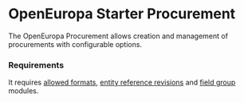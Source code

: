# OpenEuropa Starter Procurement
The OpenEuropa Procurement allows creation and management of procurements with configurable options.

### Requirements
It requires [allowed formats](https://www.drupal.org/project/allowed_formats), [entity reference revisions](https://www.drupal.org/project/entity_reference_revisions) and [field group](https://www.drupal.org/project/field_group) modules.

